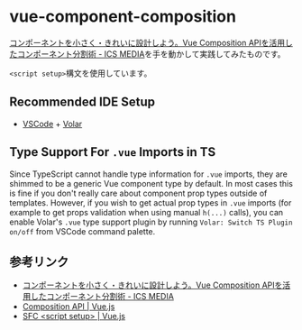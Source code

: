 # vue-component-composition

[コンポーネントを小さく・きれいに設計しよう。Vue Composition APIを活用したコンポーネント分割術 - ICS MEDIA](https://ics.media/entry/210929/)を手を動かして実践してみたものです。

`<script setup>`構文を使用しています。

## Recommended IDE Setup

- [VSCode](https://code.visualstudio.com/) + [Volar](https://marketplace.visualstudio.com/items?itemName=johnsoncodehk.volar)

## Type Support For `.vue` Imports in TS

Since TypeScript cannot handle type information for `.vue` imports, they are shimmed to be a generic Vue component type by default. In most cases this is fine if you don't really care about component prop types outside of templates. However, if you wish to get actual prop types in `.vue` imports (for example to get props validation when using manual `h(...)` calls), you can enable Volar's `.vue` type support plugin by running `Volar: Switch TS Plugin on/off` from VSCode command palette.

## 参考リンク

- [コンポーネントを小さく・きれいに設計しよう。Vue Composition APIを活用したコンポーネント分割術 - ICS MEDIA](https://ics.media/entry/210929/)
- [Composition API | Vue.js](https://v3.ja.vuejs.org/guide/composition-api-introduction.html)
- [SFC \<script setup> | Vue.js](https://v3.vuejs.org/api/sfc-script-setup.html)
